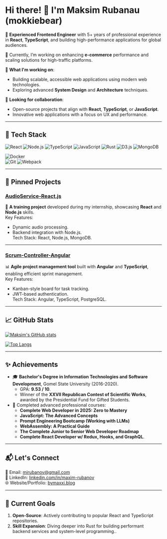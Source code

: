 # Hi there! 👋 I'm Maksim Rubanau (mokkiebear)

🚀 **Experienced Frontend Engineer** with 5+ years of professional experience in **React**, **TypeScript**, and building high-performance applications for global audiences.  

🎯 Currently, I’m working on enhancing **e-commerce** performance and scaling solutions for high-traffic platforms.

🌱 **What I'm working on**:
- Building scalable, accessible web applications using modern web technologies.
- Exploring advanced **System Design** and **Architecture** techniques.

🤝 **Looking for collaboration**:
- Open-source projects that align with **React**, **TypeScript**, or **JavaScript**.
- Innovative web applications with a focus on UX and performance.

---

## 🔧 **Tech Stack**  
![React](https://img.shields.io/badge/-React-61DAFB?logo=react&logoColor=white&style=flat) 
![Node.js](https://img.shields.io/badge/-Node.js-339933?logo=node.js&logoColor=white&style=flat) 
![TypeScript](https://img.shields.io/badge/-TypeScript-007ACC?logo=typescript&logoColor=white&style=flat) 
![JavaScript](https://img.shields.io/badge/-JavaScript-F7DF1E?logo=javascript&logoColor=black&style=flat) 
![Rust](https://img.shields.io/badge/-Rust-000000?logo=rust&logoColor=white&style=flat)
![D3.js](https://img.shields.io/badge/-D3.js-F9A03C?logo=d3.js&logoColor=white&style=flat)
![MongoDB](https://img.shields.io/badge/-MongoDB-47A248?logo=mongodb&logoColor=white&style=flat) 

![Docker](https://img.shields.io/badge/-Docker-2496ED?logo=docker&logoColor=white&style=flat)  
![Git](https://img.shields.io/badge/-Git-F05032?logo=git&logoColor=white&style=flat) 
![Webpack](https://img.shields.io/badge/-Webpack-8DD6F9?logo=webpack&logoColor=white&style=flat)  

---

## 📌 **Pinned Projects**

### [AudioService-React.js](https://github.com/mokkiebear/AudioService-React.js)  
🎵 **A training project** developed during my internship, showcasing **React** and **Node.js** skills.  
Key Features:  
- Dynamic audio processing.  
- Backend integration with Node.js.  
Tech Stack: React, Node.js, MongoDB.  

---

### [Scrum-Controller-Angular](https://github.com/mokkiebear/Scrum-Controller-Angular)  
📊 **Agile project management tool** built with **Angular** and **TypeScript**, enabling efficient sprint management.  
Key Features:  
- Kanban-style board for task tracking.  
- JWT-based authentication.  
Tech Stack: Angular, TypeScript, PostgreSQL.  

---

## 📈 **GitHub Stats**  

[![Maksim's GitHub stats](https://github-readme-stats.vercel.app/api?username=mokkiebear&show_icons=true&theme=transparent)](https://github.com/anuraghazra/github-readme-stats)

[![Top Langs](https://github-readme-stats.vercel.app/api/top-langs/?username=mokkiebear&layout=compact&theme=transparent)](https://github.com/anuraghazra/github-readme-stats)

---

## ✨ **Achievements**  
- 🎓 **Bachelor's Degree in Information Technologies and Software Development**, Gomel State University (2016-2020).  
  - GPA: **9.53 / 10**.  
  - Winner of the **XXVII Republican Contest of Scientific Works**, awarded by the Presidential Fund for Gifted Students.
- 📜 Completed advanced professional courses:  
  - **Complete Web Developer in 2025: Zero to Mastery**  
  - **JavaScript: The Advanced Concepts**  
  - **Prompt Engineering Bootcamp (Working with LLMs)**  
  - **WebAssembly: A Practical Guide**  
  - **The Complete Junior to Senior Web Developer Roadmap**  
  - **Complete React Developer w/ Redux, Hooks, and GraphQL**.  

---

## 📬 **Let's Connect**  

📧 Email: [mirubanov@gmail.com](mailto:mirubanov@gmail.com)  
💼 LinkedIn: [linkedin.com/in/maxim-rubanov](http://linkedin.com/in/maxim-rubanov)  
🌐 Website/Portfolio: [bymaxxi.blog](https://bymaxxi.blog)

---

## 📌 **Current Goals**  
1. **Open-Source**: Actively contributing to popular React and TypeScript repositories. 
2. **Skill Expansion**: Diving deeper into Rust for building performant backend services and system-level programming..
